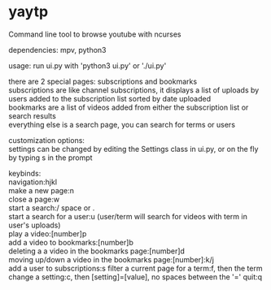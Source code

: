 yaytp
=====

Command line tool to browse youtube with ncurses

dependencies: mpv, python3

usage: run ui.py with 'python3 ui.py' or './ui.py'

there are 2 special pages: subscriptions and bookmarks  
subscriptions are like channel subscriptions, it displays a list of uploads by users added to the subscription list sorted by date uploaded  
bookmarks are a list of videos added from either the subscription list or search results  
everything else is a search page, you can search for terms or users  


customization options:  
settings can be changed by editing the Settings class in ui.py, or on the fly by typing s in the prompt


keybinds:  
navigation:hjkl  
make a new page:n  
close a page:w  
start a search:/ space or .  
start a search for a user:u (user/term will search for videos with term in user's uploads)  
play a video:[number]p  
add a video to bookmarks:[number]b  
deleting a a video in the bookmarks page:[number]d  
moving up/down a video in the bookmarks page:[number]:k/j  
add a user to subscriptions:s 
filter a current page for a term:f, then the term
change a setting:c, then [setting]=[value], no spaces between the '='
quit:q  

